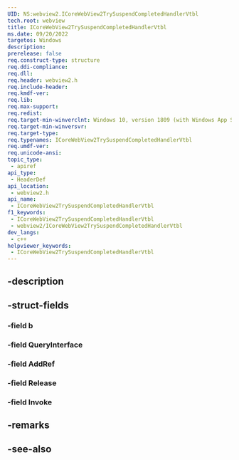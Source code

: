 ```yaml
---
UID: NS:webview2.ICoreWebView2TrySuspendCompletedHandlerVtbl
tech.root: webview
title: ICoreWebView2TrySuspendCompletedHandlerVtbl
ms.date: 09/20/2022
targetos: Windows
description: 
prerelease: false
req.construct-type: structure
req.ddi-compliance: 
req.dll: 
req.header: webview2.h
req.include-header: 
req.kmdf-ver: 
req.lib: 
req.max-support: 
req.redist: 
req.target-min-winverclnt: Windows 10, version 1809 (with Windows App SDK 1.1 or later)
req.target-min-winversvr: 
req.target-type: 
req.typenames: ICoreWebView2TrySuspendCompletedHandlerVtbl
req.umdf-ver: 
req.unicode-ansi: 
topic_type:
 - apiref
api_type:
 - HeaderDef
api_location:
 - webview2.h
api_name:
 - ICoreWebView2TrySuspendCompletedHandlerVtbl
f1_keywords:
 - ICoreWebView2TrySuspendCompletedHandlerVtbl
 - webview2/ICoreWebView2TrySuspendCompletedHandlerVtbl
dev_langs:
 - c++
helpviewer_keywords:
 - ICoreWebView2TrySuspendCompletedHandlerVtbl
---
```


## -description

## -struct-fields

### -field b

### -field QueryInterface

### -field AddRef

### -field Release

### -field Invoke

## -remarks

## -see-also

